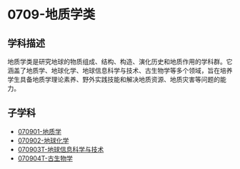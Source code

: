 # 0709-地质学类

## 学科描述
地质学类是研究地球的物质组成、结构、构造、演化历史和地质作用的学科群。它涵盖了地质学、地球化学、地球信息科学与技术、古生物学等多个领域，旨在培养学生具备地质学理论素养、野外实践技能和解决地质资源、地质灾害等问题的能力。

## 子学科

* [070901-地质学](./070901-地质学/070901-地质学.md)
* [070902-地球化学](./070902-地球化学/070902-地球化学.md)
* [070903T-地球信息科学与技术](./070903T-地球信息科学与技术/070903T-地球信息科学与技术.md)
* [070904T-古生物学](./070904T-古生物学/070904T-古生物学.md)

